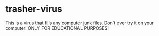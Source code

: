 # trasher-virus
This is a virus that fills any computer junk files.
Don't ever try it on your computer! ONLY FOR EDUCATIONAL PURPOSES!
